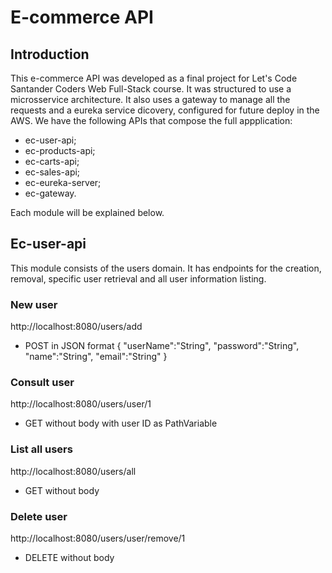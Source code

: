 # E-commerce API

## Introduction

This e-commerce API was developed as a final project for Let's Code Santander Coders Web Full-Stack course. It was structured to use a microsservice architecture.
It also uses a gateway to manage all the requests and a eureka service dicovery, configured for future deploy in the AWS.
We have the following APIs that compose the full appplication:

* ec-user-api;
* ec-products-api;
* ec-carts-api;
* ec-sales-api;
* ec-eureka-server;
* ec-gateway.

Each module will be explained below.

## Ec-user-api

This module consists of the users domain. It has endpoints for the creation, removal, specific user retrieval and all user information listing.

### New user

http://localhost:8080/users/add
* POST in JSON format
{
	"userName":"String",
	"password":"String",
	"name":"String",
	"email":"String"
}

### Consult user
http://localhost:8080/users/user/1
* GET without body with user ID as PathVariable

### List all users
http://localhost:8080/users/all
* GET without body

### Delete user
http://localhost:8080/users/user/remove/1
* DELETE without body

